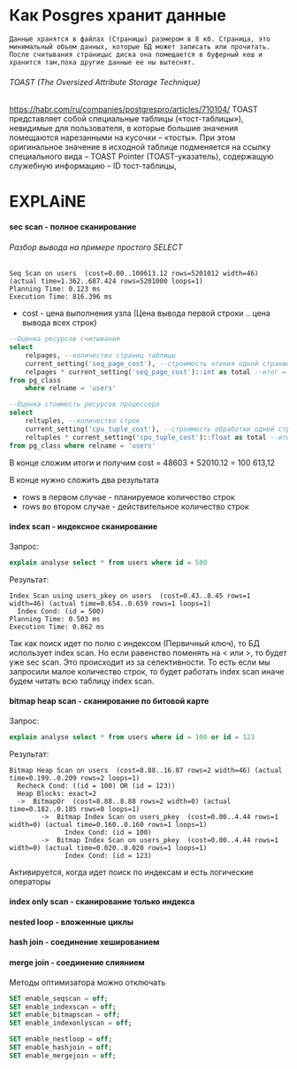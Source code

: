# Как Posgres хранит данные
	Данные хранятся в файлах (Страницы) размером в 8 кб. Страница, это минимальный объем данных, которые БД может записать или прочитать.
	После считывания страницыс диска она помещается в буферный кеш и хранится там,пока другие данные ее ны вытеснят.
###### TOAST (The Oversized Attribute Storage Technique)
https://habr.com/ru/companies/postgrespro/articles/710104/
	TOAST представляет собой специальные таблицы («тост-таблицы»), невидимые для пользователя, в которые большие значения помещаются нарезанными на кусочки – «тосты». При этом оригинальное значение в исходной таблице подменяется на ссылку специального вида – TOAST Pointer (TOAST-указатель), содержащую служебную информацию – ID тост-таблицы,

# EXPLAiNE
#### sec scan - полное сканирование 
###### Разбор вывода на примере простого SELECT

```
Seq Scan on users  (cost=0.00..100613.12 rows=5201012 width=46) (actual time=1.362..687.424 rows=5201000 loops=1)
Planning Time: 0.123 ms
Execution Time: 816.396 ms
```

- cost - цена выполнения узла (Цена вывода первой строки .. цена вывода всех строк)
```sql
--Оценка ресурсов считывания
select
	relpages, --количество страниц таблицы
	current_setting('seq_page_cost'), --строимость чтения одной страницы
	relpages * current_setting('seq_page_cost')::int as total --итог = 48603
from pg_class 
	where relname = 'users'

```

```sql
--Оценка стоимость ресурсов процессора
select
	reltuples, --количество строк
	current_setting('cpu_tuple_cost'), --строимость обработки одной строки
	reltuples * current_setting('cpu_tuple_cost')::float as total --итог = 52010.12
from pg_class where relname = 'users'
```
В конце сложим итоги и получим cost = 48603 + 52010.12 = 100 613,12

В конце нужно сложить два результата
- rows в первом случае - планируемое количество строк
- rows во втором случае - действительное количество строк
#### index scan - индексное сканирование
Запрос:
```sql
explain analyse select * from users where id = 500
```
Результат:
```
Index Scan using users_pkey on users  (cost=0.43..8.45 rows=1 width=46) (actual time=0.654..0.659 rows=1 loops=1)
  Index Cond: (id = 500)
Planning Time: 0.503 ms
Execution Time: 0.862 ms
```

Так как поиск идет по полю с индексом (Первичный ключ), то БД использует index scan. Но если равенство поменять на < или >, то будет уже sec scan. Это происходит из за селективности. То есть если мы запросили малое количество строк, то будет работать index scan иначе будем читать всю таблицу index scan.

#### bitmap heap scan - сканирование по битовой карте
Запрос:
```sql
explain analyse select * from users where id = 100 or id = 123
```
Результат:
```
Bitmap Heap Scan on users  (cost=8.88..16.87 rows=2 width=46) (actual time=0.199..0.209 rows=2 loops=1)
  Recheck Cond: ((id = 100) OR (id = 123))
  Heap Blocks: exact=2
  ->  BitmapOr  (cost=8.88..8.88 rows=2 width=0) (actual time=0.182..0.185 rows=0 loops=1)
        ->  Bitmap Index Scan on users_pkey  (cost=0.00..4.44 rows=1 width=0) (actual time=0.160..0.160 rows=1 loops=1)
              Index Cond: (id = 100)
        ->  Bitmap Index Scan on users_pkey  (cost=0.00..4.44 rows=1 width=0) (actual time=0.020..0.020 rows=1 loops=1)
              Index Cond: (id = 123)
```
Активируется, когда идет поиск по индексам и есть логические операторы
#### index only scan - сканирование только индекса
#### nested loop - вложенные циклы
#### hash join - соединение хешированием
#### merge join - соединение слиянием

Методы оптимизатора можно отключать
```sql
SET enable_seqscan = off;
SET enable_indexscan = off;
SET enable_bitmapscan = off;
SET enable_indexonlyscan = off;

SET enable_nestloop = off;
SET enable_hashjoin = off;
SET enable_mergejoin = off;
```

